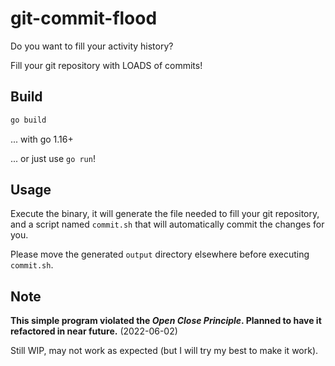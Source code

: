 # git-commit-flood

Do you want to fill your activity history?

Fill your git repository with LOADS of commits!

## Build

```bash
go build
```

... with go 1.16+

... or just use `go run`!

## Usage

Execute the binary, it will generate the file needed to fill your git
repository, and a script named `commit.sh` that will automatically commit
the changes for you.

Please move the generated `output` directory elsewhere before executing
`commit.sh`.

## Note

**This simple program violated the *Open Close Principle*. Planned to have it 
refactored in near future.** (2022-06-02)

Still WIP, may not work as expected (but I will try my best to make it work).
